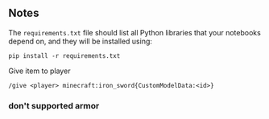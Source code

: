 ## Notes
The `requirements.txt` file should list all Python libraries that your notebooks
depend on, and they will be installed using:

```
pip install -r requirements.txt
```

Give item to player
```
/give <player> minecraft:iron_sword{CustomModelData:<id>}
```

### don't supported armor